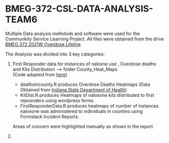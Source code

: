 # BMEG-372-CSL-DATA-ANALYSIS-TEAM6
Multiple Data analysis methdods and software were used for the Communkity Service Learning Project. 
All files were obtained from the drive [BMEG 372 2021W Overdose Lifeline](https://ubcca-my.sharepoint.com/personal/gabrielle_lam_ubc_ca/_layouts/15/onedrive.aspx?originalPath=aHR0cHM6Ly91YmNjYS1teS5zaGFyZXBvaW50LmNvbS86ZjovZy9wZXJzb25hbC9nYWJyaWVsbGVfbGFtX3ViY19jYS9FbkNTLXRmWXF5NUdpVlQwclVCT0VDZ0IxNDNiek8tY3FnVUx1NVppUkRYbFRnP3J0aW1lPWg5aU5IWFNEMlVn&id=%2Fpersonal%2Fgabrielle%5Flam%5Fubc%5Fca%2FDocuments%2FBMEG%20372%202021W%20Overdose%20Lifeline)

The Analysis was divided into 3 key categories: 

1. First Responder data for instances of naloxne use , Overdose deaths and Kits Distribution --> folder County_Heat_Maps  
   (Code adapted from [here](http://rstudio-pubs-static.s3.amazonaws.com/140202_529bec3c57004e3da55f3df889b59c62.html))
   *  deathsincounty.R produces Overdose Deaths Heatmaps (Data Obtained from [Indiana State Department of Health](https://www.in.gov/health/overdose-prevention/data/indiana/))
   * KitDist.R produces Heatmaps of naloxone kits distributed to first reposnders using wordpress forms
   * FirstResponderData.R produces heatmaps of number of instances naloxone was administered to individuals in counties using Formstack Incident Reports. 
 
    Areas of concern were highlighted manually as shown in the report

2. 
